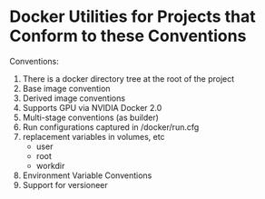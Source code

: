 # Docker Utilities for Projects that Conform to these Conventions

Conventions:
1) There is a docker directory tree at the root of the project
2) Base image convention
3) Derived image conventions
4) Supports GPU via NVIDIA Docker 2.0
5) Multi-stage conventions (as builder)
6) Run configurations captured in <project>/docker/run.cfg
7) replacement variables in volumes, etc
    * user
    * root
    * workdir
8) Environment Variable Conventions
9) Support for versioneer
